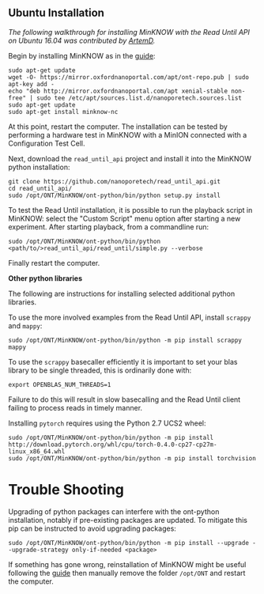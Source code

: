 Ubuntu Installation
-------------------

*The following walkthrough for installing MinKNOW with the Read Until API on
Ubuntu 16.04 was contributed by [ArtemD](https://github.com/danarte).*

Begin by installing MinKNOW as in the [guide](https://community.nanoporetech.com/protocols/experiment-companion-minknow/v/mke_1013_v1_revaj_11apr2016/installing-minknow-on-linu):

    sudo apt-get update
    wget -O- https://mirror.oxfordnanoportal.com/apt/ont-repo.pub | sudo apt-key add -
    echo "deb http://mirror.oxfordnanoportal.com/apt xenial-stable non-free" | sudo tee /etc/apt/sources.list.d/nanoporetech.sources.list
    sudo apt-get update
    sudo apt-get install minknow-nc

At this point, restart the computer. The installation can be tested by
performing a hardware test in MinKNOW with a MinION connected with a
Configuration Test Cell.

Next, download the `read_until_api` project and install it into the MinKNOW
python installation:

    git clone https://github.com/nanoporetech/read_until_api.git
    cd read_until_api/
    sudo /opt/ONT/MinKNOW/ont-python/bin/python setup.py install

To test the Read Until installation, it is possible to run the playback script
in MinKNOW: select the "Custom Script" menu option after starting a new
experiment. After starting playback, from a commandline run:

    sudo /opt/ONT/MinKNOW/ont-python/bin/python <path/to/>read_until_api/read_until/simple.py --verbose

Finally restart the computer.


**Other python libraries**

The following are instructions for installing selected additional python libraries.

To use the more involved examples from the Read Until API, install `scrappy` and
`mappy`:

    sudo /opt/ONT/MinKNOW/ont-python/bin/python -m pip install scrappy mappy

To use the `scrappy` basecaller efficiently it is important to set your blas
library to be single threaded, this is ordinarily done with:

    export OPENBLAS_NUM_THREADS=1

Failure to do this will result in slow basecalling and the Read Until client
failing to process reads in timely manner.

Installing `pytorch` requires using the Python 2.7 UCS2 wheel:

    sudo /opt/ONT/MinKNOW/ont-python/bin/python -m pip install http://download.pytorch.org/whl/cpu/torch-0.4.0-cp27-cp27m-linux_x86_64.whl
    sudo /opt/ONT/MinKNOW/ont-python/bin/python -m pip install torchvision 


Trouble Shooting
================

Upgrading of python packages can interfere with the ont-python installation,
notably if pre-existing packages are updated. To mitigate  this pip can be
instructed to avoid upgrading packages:

    sudo /opt/ONT/MinKNOW/ont-python/bin/python -m pip install --upgrade --upgrade-strategy only-if-needed <package>

If something has gone wrong, reinstallation of MinKNOW might be useful
following the [guide](https://community.nanoporetech.com/support/faq/test1/minknow/troubleshooting-MinKNOW/how-do-i-do-a-full-uninstall-of-minknow?search_term=uninstall)
then manually remove the folder `/opt/ONT` and restart the computer.
